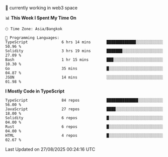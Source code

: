 🔭 currently working in web3 space

<!--START_SECTION:waka-->
📊 **This Week I Spent My Time On** 

```text
🕑︎ Time Zone: Asia/Bangkok

💬 Programming Languages: 
TypeScript               6 hrs 14 mins       █████████████░░░░░░░░░░░░   50.96 % 
Solidity                 3 hrs 19 mins       ███████░░░░░░░░░░░░░░░░░░   27.09 % 
Bash                     1 hr 15 mins        ███░░░░░░░░░░░░░░░░░░░░░░   10.30 % 
Go                       35 mins             █░░░░░░░░░░░░░░░░░░░░░░░░   04.87 % 
JSON                     14 mins             ░░░░░░░░░░░░░░░░░░░░░░░░░   01.98 % 
```

**I Mostly Code in TypeScript** 

```text
TypeScript               84 repos            ██████████████░░░░░░░░░░░   56.00 % 
JavaScript               27 repos            ████░░░░░░░░░░░░░░░░░░░░░   18.00 % 
Solidity                 6 repos             █░░░░░░░░░░░░░░░░░░░░░░░░   04.00 % 
Rust                     6 repos             █░░░░░░░░░░░░░░░░░░░░░░░░   04.00 % 
HTML                     4 repos             █░░░░░░░░░░░░░░░░░░░░░░░░   02.67 % 
```




 Last Updated on 27/08/2025 00:24:16 UTC
<!--END_SECTION:waka-->
